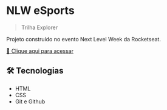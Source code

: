 # NLW eSports


> Trilha Explorer

Projeto construído no evento Next Level Week da Rocketseat.

[🔗 Clique aqui para acessar](https://gabmartinsss.github.io/nlw_esports/)


## 🛠 Tecnologias

- HTML
- CSS
- Git e Github
